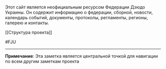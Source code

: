 Этот сайт является неофициальным ресурсом Федерации Дзюдо Украины. Он содержит информацию о федерации, сборной, новости, календарь событий, документы, протоколы, регламенты, регионы, галерею и контакты.

[[Структура проекта]]


#FJU

---

**Примечание**: Эта заметка является центральной точкой для навигации по всем другим заметкам проекта
